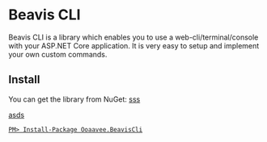 # Beavis CLI

Beavis CLI is a library which enables you to use a web-cli/terminal/console with your ASP.NET Core application. It is very easy to setup and implement your own custom commands.

## Install

You can get the library from NuGet: <a href="https://www.nuget.org/packages/Ooaavee.Xxxx">sss</href>

asds

```
PM> Install-Package Ooaavee.BeavisCli
```
